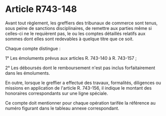 # Article R743-148

Avant tout règlement, les greffiers des tribunaux de commerce sont tenus, sous peine de sanctions disciplinaires, de remettre aux parties même si celles-ci ne le requièrent pas, le ou les comptes détaillés relatifs aux sommes dont elles sont redevables à quelque titre que ce soit.

Chaque compte distingue :

1° Les émoluments prévus aux articles R. 743-140 à R. 743-157 ;

2° Les déboursés dont le remboursement n'est pas inclus forfaitairement dans les émoluments.

En outre, lorsque le greffier a effectué des travaux, formalités, diligences ou missions en application de l'article R. 743-156, il indique le montant des honoraires correspondants sur une ligne spéciale.

Ce compte doit mentionner pour chaque opération tarifée la référence au numéro figurant dans le tableau annexe correspondant.
